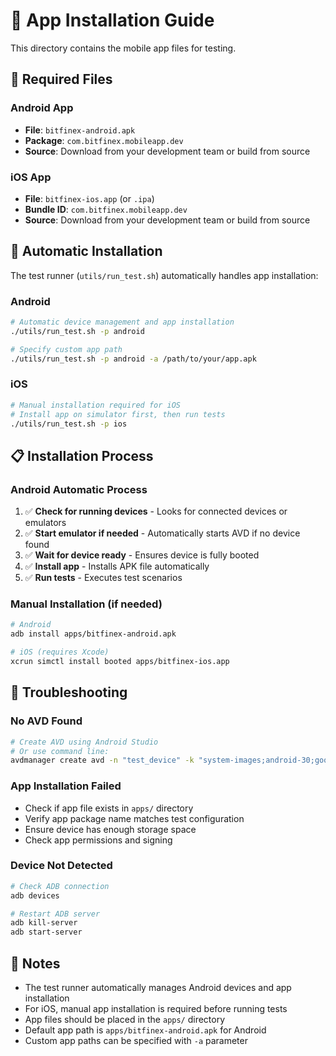 # 📱 App Installation Guide

This directory contains the mobile app files for testing.

## 📁 **Required Files**

### **Android App**
- **File**: `bitfinex-android.apk`
- **Package**: `com.bitfinex.mobileapp.dev`
- **Source**: Download from your development team or build from source

### **iOS App**
- **File**: `bitfinex-ios.app` (or `.ipa`)
- **Bundle ID**: `com.bitfinex.mobileapp.dev`
- **Source**: Download from your development team or build from source

## 🚀 **Automatic Installation**

The test runner (`utils/run_test.sh`) automatically handles app installation:

### **Android**
```bash
# Automatic device management and app installation
./utils/run_test.sh -p android

# Specify custom app path
./utils/run_test.sh -p android -a /path/to/your/app.apk
```

### **iOS**
```bash
# Manual installation required for iOS
# Install app on simulator first, then run tests
./utils/run_test.sh -p ios
```

## 📋 **Installation Process**

### **Android Automatic Process**
1. ✅ **Check for running devices** - Looks for connected devices or emulators
2. ✅ **Start emulator if needed** - Automatically starts AVD if no device found
3. ✅ **Wait for device ready** - Ensures device is fully booted
4. ✅ **Install app** - Installs APK file automatically
5. ✅ **Run tests** - Executes test scenarios

### **Manual Installation (if needed)**
```bash
# Android
adb install apps/bitfinex-android.apk

# iOS (requires Xcode)
xcrun simctl install booted apps/bitfinex-ios.app
```

## 🔧 **Troubleshooting**

### **No AVD Found**
```bash
# Create AVD using Android Studio
# Or use command line:
avdmanager create avd -n "test_device" -k "system-images;android-30;google_apis;x86_64"
```

### **App Installation Failed**
- Check if app file exists in `apps/` directory
- Verify app package name matches test configuration
- Ensure device has enough storage space
- Check app permissions and signing

### **Device Not Detected**
```bash
# Check ADB connection
adb devices

# Restart ADB server
adb kill-server
adb start-server
```

## 📝 **Notes**

- The test runner automatically manages Android devices and app installation
- For iOS, manual app installation is required before running tests
- App files should be placed in the `apps/` directory
- Default app path is `apps/bitfinex-android.apk` for Android
- Custom app paths can be specified with `-a` parameter
